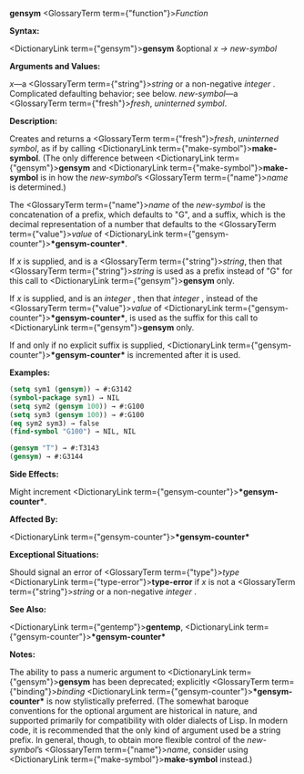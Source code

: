 **gensym** <GlossaryTerm  term={"function"}><i>Function</i></GlossaryTerm> 



**Syntax:** 



<DictionaryLink  term={"gensym"}><b>gensym</b></DictionaryLink> &amp;optional *x → new-symbol* 



**Arguments and Values:** 



*x*—a <GlossaryTerm  term={"string"}><i>string</i></GlossaryTerm> or a non-negative *integer* . Complicated defaulting behavior; see below. *new-symbol*—a <GlossaryTerm  term={"fresh"}><i>fresh</i></GlossaryTerm>, *uninterned symbol*. 



**Description:** 



Creates and returns a <GlossaryTerm  term={"fresh"}><i>fresh</i></GlossaryTerm>, *uninterned symbol*, as if by calling <DictionaryLink  term={"make-symbol"}><b>make-symbol</b></DictionaryLink>. (The only difference between <DictionaryLink  term={"gensym"}><b>gensym</b></DictionaryLink> and <DictionaryLink  term={"make-symbol"}><b>make-symbol</b></DictionaryLink> is in how the *new-symbol*’s <GlossaryTerm  term={"name"}><i>name</i></GlossaryTerm> is determined.) 



The <GlossaryTerm  term={"name"}><i>name</i></GlossaryTerm> of the *new-symbol* is the concatenation of a prefix, which defaults to "G", and a suffix, which is the decimal representation of a number that defaults to the <GlossaryTerm  term={"value"}><i>value</i></GlossaryTerm> of <DictionaryLink  term={"gensym-counter"}><b>\*gensym-counter\*</b></DictionaryLink>. 



If *x* is supplied, and is a <GlossaryTerm  term={"string"}><i>string</i></GlossaryTerm>, then that <GlossaryTerm  term={"string"}><i>string</i></GlossaryTerm> is used as a prefix instead of "G" for this call to <DictionaryLink  term={"gensym"}><b>gensym</b></DictionaryLink> only. 



If *x* is supplied, and is an *integer* , then that *integer* , instead of the <GlossaryTerm  term={"value"}><i>value</i></GlossaryTerm> of <DictionaryLink  term={"gensym-counter"}><b>\*gensym-counter\*</b></DictionaryLink>, is used as the suffix for this call to <DictionaryLink  term={"gensym"}><b>gensym</b></DictionaryLink> only. 



If and only if no explicit suffix is supplied, <DictionaryLink  term={"gensym-counter"}><b>\*gensym-counter\*</b></DictionaryLink> is incremented after it is used. 

**Examples:**
```lisp
(setq sym1 (gensym)) → #:G3142 
(symbol-package sym1) → NIL 
(setq sym2 (gensym 100)) → #:G100 
(setq sym3 (gensym 100)) → #:G100 
(eq sym2 sym3) → false 
(find-symbol "G100") → NIL, NIL 

(gensym "T") → #:T3143 
(gensym) → #:G3144 
```
**Side Effects:** 



Might increment <DictionaryLink  term={"gensym-counter"}><b>\*gensym-counter\*</b></DictionaryLink>. 



**Affected By:** 



<DictionaryLink  term={"gensym-counter"}><b>\*gensym-counter\*</b></DictionaryLink> 



**Exceptional Situations:** 



Should signal an error of <GlossaryTerm  term={"type"}><i>type</i></GlossaryTerm> <DictionaryLink  term={"type-error"}><b>type-error</b></DictionaryLink> if *x* is not a <GlossaryTerm  term={"string"}><i>string</i></GlossaryTerm> or a non-negative *integer* . 



**See Also:** 



<DictionaryLink  term={"gentemp"}><b>gentemp</b></DictionaryLink>, <DictionaryLink  term={"gensym-counter"}><b>\*gensym-counter\*</b></DictionaryLink> 



**Notes:** 



The ability to pass a numeric argument to <DictionaryLink  term={"gensym"}><b>gensym</b></DictionaryLink> has been deprecated; explicitly <GlossaryTerm  term={"binding"}><i>binding</i></GlossaryTerm> <DictionaryLink  term={"gensym-counter"}><b>\*gensym-counter\*</b></DictionaryLink> is now stylistically preferred. (The somewhat baroque conventions for the optional argument are historical in nature, and supported primarily for compatibility with older dialects of Lisp. In modern code, it is recommended that the only kind of argument used be a string prefix. In general, though, to obtain more flexible control of the *new-symbol*’s <GlossaryTerm  term={"name"}><i>name</i></GlossaryTerm>, consider using <DictionaryLink  term={"make-symbol"}><b>make-symbol</b></DictionaryLink> instead.) 



